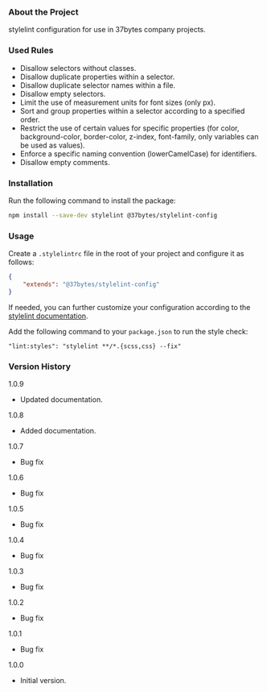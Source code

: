 ### About the Project

stylelint configuration for use in 37bytes company projects.

### Used Rules

- Disallow selectors without classes.
- Disallow duplicate properties within a selector.
- Disallow duplicate selector names within a file.
- Disallow empty selectors.
- Limit the use of measurement units for font sizes (only px).
- Sort and group properties within a selector according to a specified order.
- Restrict the use of certain values for specific properties (for color, background-color, border-color, z-index, font-family, only variables can be used as values).
- Enforce a specific naming convention (lowerCamelCase) for identifiers.
- Disallow empty comments.

### Installation

Run the following command to install the package:

```sh
npm install --save-dev stylelint @37bytes/stylelint-config
```

### Usage

Create a `.stylelintrc` file in the root of your project and configure it as follows:

```json
{
    "extends": "@37bytes/stylelint-config"
}
```

If needed, you can further customize your configuration according to the [stylelint documentation](https://stylelint.io/).

Add the following command to your `package.json` to run the style check:

```
"lint:styles": "stylelint **/*.{scss,css} --fix"
```

### Version History

1.0.9
- Updated documentation.

1.0.8
- Added documentation.

1.0.7
- Bug fix

1.0.6
- Bug fix

1.0.5
- Bug fix

1.0.4
- Bug fix

1.0.3
- Bug fix

1.0.2
- Bug fix

1.0.1
- Bug fix

1.0.0
- Initial version.
